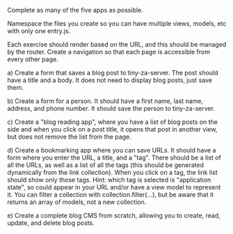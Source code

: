 Complete as many of the five apps as possible.

Namespace the files you create so you can have multiple views, models, etc with only one entry.js.

Each exercise should render based on the URL, and this should be managed by the router. Create a navigation so that each page is accessible from every other page.

a) Create a form that saves a blog post to tiny-za-server. The post should have a title and a body. It does not need to display blog posts, just save them.

b) Create a form for a person. It should have a first name, last name, address, and phone number. It should save the person to tiny-za-server.

c) Create a "blog reading app", where you have a list of blog posts on the side and when you click on a post title, it opens that post in another view, but does not remove the list from the page.

d) Create a bookmarking app where you can save URLs. It should have a form where you enter the URL, a title, and a "tag". There should be a list of all the URLs, as well as a list of all the tags (this should be generated dynamically from the link collection). When you click on a tag, the link list should show only those tags. Hint: which tag is selected is "application state", so could appear in your URL and/or have a view model to represent it. You can filter a collection with collection.filter(...), but be aware that it returns an array of models, not a new collection.

e) Create a complete blog CMS from scratch, allowing you to create, read, update, and delete blog posts.
